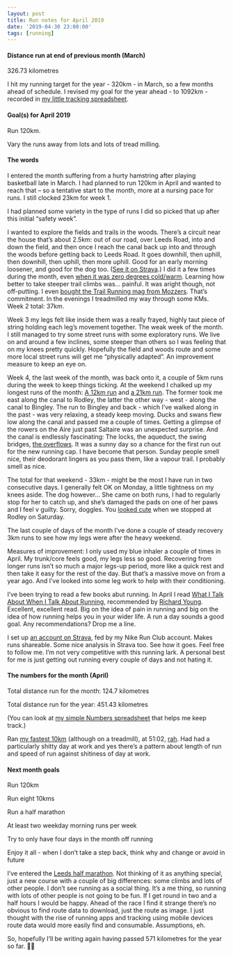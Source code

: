 ```yaml
---
layout: post
title: Run notes for April 2019
date: '2019-04-30 23:00:00'
tags: [running]
---
```

#### Distance run at end of previous month (March)

326.73 kilometres

I hit my running target for the year - 320km - in March, so a few months ahead of schedule. I revised my goal for the year ahead - to 1092km - recorded in [my little tracking spreadsheet](https://www.icloud.com/numbers/0cWhQqgPDF2FKXSnUdB79lWVw#2019_running).

#### Goal(s) for April 2019

Run 120km.

Vary the runs away from lots and lots of tread milling.

#### The words

I entered the month suffering from a hurty hamstring after playing basketball late in March. I had planned to run 120km in April and wanted to reach that – so a tentative start to the month, more at a nursing pace for runs. I still clocked 23km for week 1.

I had planned some variety in the type of runs I did so picked that up after this initial “safety week”.

I wanted to explore the fields and trails in the woods. There’s a circuit near the house that’s about 2.5km: out of our road, over Leeds Road, into and down the field, and then once I reach the canal back up into and through the woods before getting back to Leeds Road. It goes downhill, then uphill, then downhill, then uphill, then more uphill. Good for an early morning loosener, and good for the dog too. ([See it on Strava](https://www.strava.com/activities/2301128837).) I did it a few times during the month, even [when it was zero degrees cold/warm](https://www.instagram.com/p/BwGrvGEHN2g/). Learning how better to take steeper trail climbs was… painful. It was aright though, not off-putting. I even [bought the Trail Running mag from Mozzers](https://www.instagram.com/p/BvznwZHnUZP/). That’s commitment. In the evenings I treadmilled my way through some KMs. Week 2 total: 37km.

Week 3 my legs felt like inside them was a really frayed, highly taut piece of string holding each leg’s movement together. The weak week of the month. I still managed to try some street runs with some exploratory runs. We live on and around a few inclines, some steeper than others so I was feeling that on my knees pretty quickly. Hopefully the field and woods route and some more local street runs will get me “physically adapted”. An improvement measure to keep an eye on.

Week 4, the last week of the month, was back onto it, a couple of 5km runs during the week to keep things ticking. At the weekend I chalked up my longest runs of the month: [A 12km run](https://www.strava.com/activities/2321883620) and [a 21km run](https://www.strava.com/activities/2324934295). The former took me east along the canal to Rodley, the latter the other way - west - along the canal to Bingley. The run to Bingley and back - which I’ve walked along in the past - was very relaxing, a steady keep moving. Ducks and swans flew low along the canal and passed me a couple of times. Getting a glimpse of the rowers on the Aire just past Saltaire was an unexpected surprise. And the canal is endlessly fascinating: The locks, the aqueduct, the swing bridges, [the overflows](https://www.instagram.com/p/BwyziCknrMR/). It was a sunny day so a chance for the first run out for the new running cap. I have become that person. Sunday people smell nice, their deodorant lingers as you pass them, like a vapour trail. I probably smell as nice.

The total for that weekend - 33km - might be the most I have run in two consecutive days. I generally felt OK on Monday, a little tightness on my knees aside. The dog however… She came on both runs, I had to regularly stop for her to catch up, and she’s damaged the pads on one of her paws and I feel v guilty. Sorry, doggles. You [looked cute](https://www.instagram.com/p/BwwPNZUnuKH/) when we stopped at Rodley on Saturday.

The last couple of days of the month I’ve done a couple of steady recovery 3km runs to see how my legs were after the heavy weekend.

Measures of improvement: I only used my blue inhaler a couple of times in April. My trunk/core feels good, my legs less so good. Recovering from longer runs isn’t so much a major legs-up period, more like a quick rest and then take it easy for the rest of the day. But that’s a massive move on from a year ago. And I’ve looked into some leg work to help with their conditioning.

I’ve been trying to read a few books abut running. In April I read [What I Talk About When I Talk About Running](https://www.amazon.co.uk/gp/product/B005TKD8ZK/ref=ppx_yo_dt_b_d_asin_title_o06?ie=UTF8&psc=1), recommended by [Richard Young](https://twitter.com/richrrd). Excellent, excellent read. Big on the idea of pain in running and big on the idea of how running helps you in your wider life. A run a day sounds a good goal. Any recommendations? Drop me a line.

I set up [an account on Strava](https://www.strava.com/athletes/41247532), fed by my Nike Run Club account. Makes runs shareable. Some nice analysis in Strava too. See how it goes. Feel free to follow me. I’m not very competitive with this running lark. A personal best for me is just getting out running every couple of days and not hating it.

#### The numbers for the month (April)

Total distance run for the month: 124.7 kilometres

Total distance run for the year: 451.43 kilometres

(You can look at [my simple Numbers spreadsheet](https://www.icloud.com/numbers/0cWhQqgPDF2FKXSnUdB79lWVw#2019_running) that helps me keep track.)

Ran [my fastest 10km](https://www.strava.com/activities/2301128691) (although on a treadmill), at 51:02, [rah](https://www.instagram.com/p/BwFwnkCFJVa/). Had had a particularly shitty day at work and yes there’s a pattern about length of run and speed of run against shitiness of day at work.

#### Next month goals

Run 120km

Run eight 10kms

Run a half marathon

At least two weekday morning runs per week

Try to only have four days in the month off running

Enjoy it all - when I don’t take a step back, think why and change or avoid in future

I’ve entered the [Leeds half marathon](https://www.runforall.com/events/half-marathon/leeds-half-marathon/). Not thinking of it as anything special, just a new course with a couple of big differences: some climbs and lots of other people. I don’t see running as a social thing. It’s a me thing, so running with lots of other people is not going to be fun. If I get round in two and a half hours I would be happy. Ahead of the race I find it strange there’s no obvious to find route data to download, just the route as image. I just thought with the rise of running apps and tracking using mobile devices route data would more easily find and consumable. Assumptions, eh.

So, hopefully I’ll be writing again having passed 571 kilometres for the year so far. 🤞🏼
